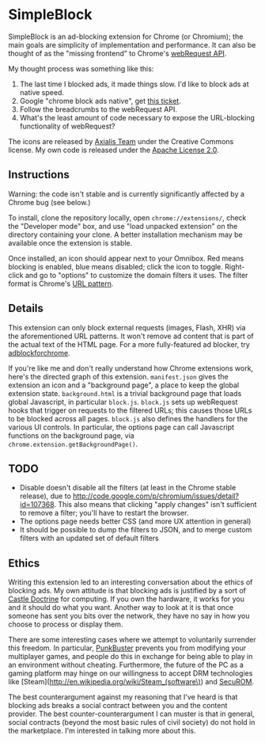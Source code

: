 SimpleBlock
===========

SimpleBlock is an ad-blocking extension for Chrome (or Chromium); the main goals are simplicity of implementation and performance. It can also be thought of as the "missing frontend" to Chrome's [webRequest API](http://code.google.com/chrome/extensions/trunk/webRequest.html).

My thought process was something like this:

1. The last time I blocked ads, it made things slow. I'd like to block ads at native speed.
1. Google "chrome block ads native", get [this ticket](http://code.google.com/p/chromium/issues/detail?id=41336).
1. Follow the breadcrumbs to the webRequest API.
1. What's the least amount of code necessary to expose the URL-blocking functionality of webRequest?

The icons are released by [Axialis Team](http://www.axialis.com/free/icons/) under the Creative Commons license. My own code is released under the [Apache License 2.0](http://www.apache.org/licenses/LICENSE-2.0.html).

Instructions
------------
Warning: the code isn't stable and is currently significantly affected by a Chrome bug (see below.)

To install, clone the repository locally, open `chrome://extensions/`, check the "Developer mode" box, and use "load unpacked extension" on the directory containing your clone. A better installation mechanism may be available once the extension is stable.

Once installed, an icon should appear next to your Omnibox. Red means blocking is enabled, blue means disabled; click the icon to toggle. Right-click and go to "options" to customize the domain filters it uses. The filter format is Chrome's [URL pattern](http://code.google.com/chrome/extensions/match_patterns.html).

Details
-------
This extension can only block external requests (images, Flash, XHR) via the aforementioned URL patterns. It won't remove ad content that is part of the actual text of the HTML page. For a more fully-featured ad blocker, try [adblockforchrome](http://code.google.com/p/adblockforchrome/).

If you're like me and don't really understand how Chrome extensions work, here's the directed graph of this extension. `manifest.json` gives the extension an icon and a "background page", a place to keep the global extension state. `background.html` is a trivial background page that loads global Javascript, in particular `block.js`. `block.js` sets up webRequest hooks that trigger on requests to the filtered URLs; this causes those URLs to be blocked across all pages. `block.js` also defines the handlers for the various UI controls. In particular, the options page can call Javascript functions on the background page, via `chrome.extension.getBackgroundPage()`.

TODO
----

* Disable doesn't disable all the filters (at least in the Chrome stable release), due to <http://code.google.com/p/chromium/issues/detail?id=107368>. This also means that clicking "apply changes" isn't sufficient to remove a filter; you'll have to restart the browser.
* The options page needs better CSS (and more UX attention in general)
* It should be possible to dump the filters to JSON, and to merge custom filters with an updated set of default filters

Ethics
------
Writing this extension led to an interesting conversation about the ethics of blocking ads. My own attitude is that blocking ads is justified by a sort of [Castle Doctrine](http://en.wikipedia.org/wiki/Castle_doctrine) for computing. If you own the hardware, it works for you and it should do what you want. Another way to look at it is that once someone has sent you bits over the network, they have no say in how you choose to process or display them.

There are some interesting cases where we attempt to voluntarily surrender this freedom. In particular, [PunkBuster](http://en.wikipedia.org/wiki/PunkBuster) prevents you from modifying your multiplayer games, and people do this in exchange for being able to play in an environment without cheating. Furthermore, the future of the PC as a gaming platform may hinge on our willingness to accept DRM technologies like [Steam](http://en.wikipedia.org/wiki/Steam_(software\)) and [SecuROM](http://en.wikipedia.org/wiki/SecuROM).

The best counterargument against my reasoning that I've heard is that blocking ads breaks a social contract between you and the content provider. The best counter-counterargument I can muster is that in general, social contracts (beyond the most basic rules of civil society) do not hold in the marketplace. I'm interested in talking more about this.

